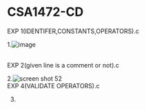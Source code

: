 # CSA1472-CD
EXP 1(IDENTIFER,CONSTANTS,OPERATORS).c<br>

1.![image](https://user-images.githubusercontent.com/113499774/216784727-db284353-8639-4a88-a852-58d7f8ef26f8.png)

<br>
EXP 2(given line is a comment or not).c<br>

2.![screen shot 52](https://user-images.githubusercontent.com/113499774/216784492-b6f5a854-219d-4fb6-9f35-dc6e000ce943.png)
<br>
EXP 4(VALIDATE OPERATORS).c<br>

3.



